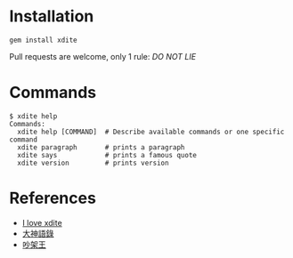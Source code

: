 Installation
============

```
gem install xdite
```

Pull requests are welcome, only 1 rule: *DO NOT LIE*

Commands
========

```
$ xdite help
Commands:
  xdite help [COMMAND]  # Describe available commands or one specific command
  xdite paragraph       # prints a paragraph
  xdite says            # prints a famous quote
  xdite version         # prints version
```

References
==========

- [I love xdite](http://xdite-joke.tumblr.com/)
- [大神語錄](http://slot.miario.com/machines/83899)
- [吵架王](http://slot.miario.com/machines/83900)